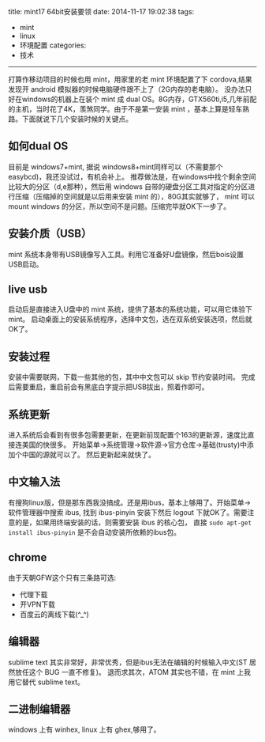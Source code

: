 title: mint17 64bit安装要领
date: 2014-11-17 19:02:38
tags:
- mint
- linux
- 环境配置
categories:
- 技术
---
打算作移动项目的时候也用 mint，用家里的老 mint 环境配置了下 cordova,结果发现开 android 模拟器的时候电脑硬件跟不上了（2G内存的老电脑）。
没办法只好在windows的机器上在装个 mint 成 dual OS。8G内存，GTX560ti,i5,几年前配的主机，当时花了4K，羡煞同学。由于不是第一安装 mint ，基本上算是轻车熟路。下面就说下几个安装时候的关键点。
<!-- more -->
## 如何dual OS
目前是 windows7+mint, 据说 windows8+mint同样可以（不需要那个easybcd)，我还没试过，有机会补上。
推荐做法是，在windows中找个剩余空间比较大的分区（d,e那种），然后用 windows 自带的硬盘分区工具对指定的分区进行压缩（压缩掉的空间就是以后用来安装 mint 的），80G其实就够了，
mint 可以 mount windows 的分区，所以空间不是问题。压缩完毕就OK下一步了。
## 安装介质（USB）
mint 系统本身带有USB镜像写入工具。利用它准备好U盘镜像，然后bois设置USB启动。
## live usb
启动后是直接进入U盘中的 mint 系统，提供了基本的系统功能，可以用它体验下 mint。
启动桌面上的安装系统程序，选择中文包，选在双系统安装选项，然后就OK了。
## 安装过程
安装中需要联网，下载一些其他的包，其中中文包可以 skip 节约安装时间。
完成后需要重启，重启前会有黑底白字提示把USB拔出，照着作即可。
## 系统更新
进入系统后会看到有很多包需要更新，在更新前现配置个163的更新源，速度比直接连美国的快很多。
开始菜单->系统管理->软件源->官方仓库->基础(trusty)中添加个中国的源就可以了。
然后更新起来就快了。
## 中文输入法
有搜狗linux版，但是那东西我没搞成。还是用ibus，基本上够用了。开始菜单->软件管理器中搜索 ibus,
找到 ibus-pinyin 安装下然后 logout 下就OK了。需要注意的是，如果用终端安装的话，则需要安装 ibus 的核心包，
直接 `sudo apt-get install ibus-pinyin` 是不会自动安装所依赖的ibus包。
## chrome
由于天朝GFW这个只有三条路可选:  
- 代理下载  
- 开VPN下载  
- 百度云的离线下载(^_^)  

## 编辑器
sublime text 其实非常好，非常优秀，但是ibus无法在编辑的时候输入中文(ST 居然放任这个 BUG 一直不修复)。
退而求其次，ATOM 其实也不错，在 mint 上我用它替代 sublime text。
## 二进制编辑器
windows 上有 winhex, linux 上有 ghex,够用了。
